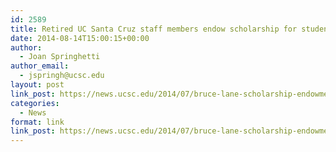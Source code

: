 ```yaml
---
id: 2589
title: Retired UC Santa Cruz staff members endow scholarship for student veterans
date: 2014-08-14T15:00:15+00:00
author:
  - Joan Springhetti
author_email:
  - jspringh@ucsc.edu
layout: post
link_post: https://news.ucsc.edu/2014/07/bruce-lane-scholarship-endowment-success.html
categories:
  - News
format: link
link_post: https://news.ucsc.edu/2014/07/bruce-lane-scholarship-endowment-success.html
---
```

